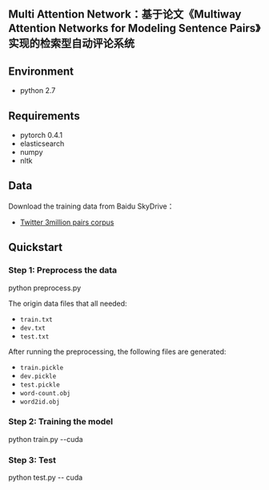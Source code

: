 ## Multi Attention Network：基于论文《Multiway Attention Networks for Modeling Sentence Pairs》实现的检索型自动评论系统

## Environment
- python 2.7

## Requirements
- pytorch 0.4.1
- elasticsearch
- numpy
- nltk

## Data
Download the training data from Baidu SkyDrive：
- [Twitter 3million pairs corpus](https://pan.baidu.com/s/1_1Z0jAAHBssAHec95kWavw)

## Quickstart
### Step 1: Preprocess the data
python preprocess.py

The origin data files that all needed:

* `train.txt`
* `dev.txt`
* `test.txt`

After running the preprocessing, the following files are generated:

* `train.pickle`
* `dev.pickle`
* `test.pickle`
* `word-count.obj`
* `word2id.obj`

### Step 2: Training the model
python train.py --cuda

### Step 3: Test
python test.py -- cuda

